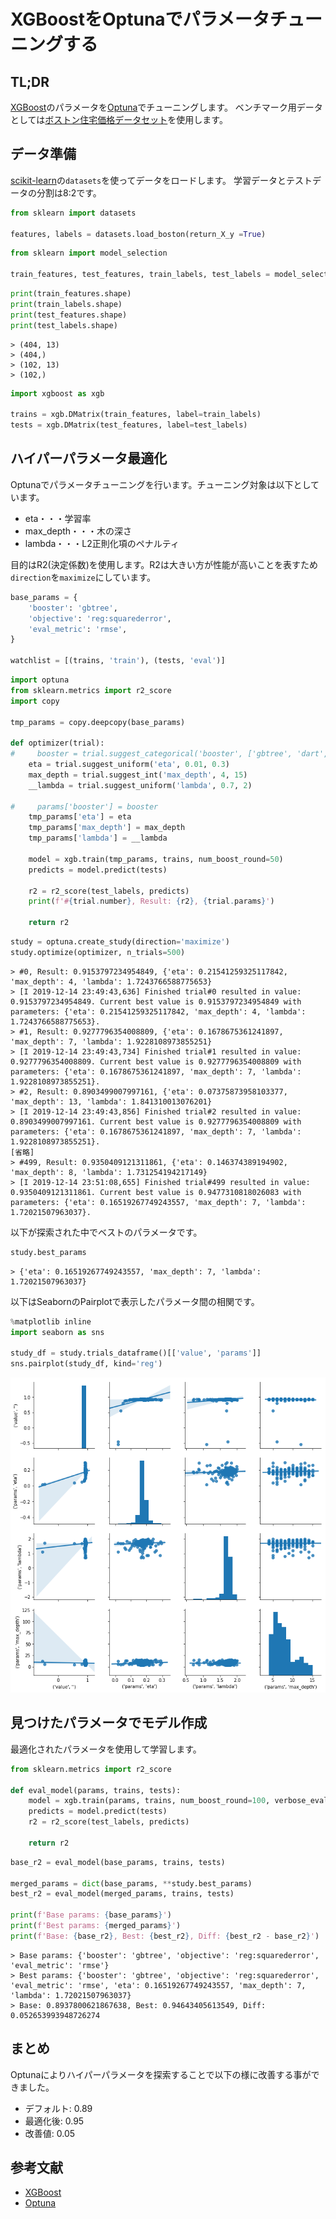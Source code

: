 # XGBoostをOptunaでパラメータチューニングする

## TL;DR

[XGBoost](https://xgboost.readthedocs.io/en/latest/parameter.html)のパラメータを[Optuna](https://github.com/optuna/optuna)でチューニングします。
ベンチマーク用データとしては[ボストン住宅価格データセット](https://scikit-learn.org/stable/modules/generated/sklearn.datasets.load_boston.html)を使用します。

## データ準備

[scikit-learn](https://scikit-learn.org/stable/)の`datasets`を使ってデータをロードします。
学習データとテストデータの分割は8:2です。

```python
from sklearn import datasets

features, labels = datasets.load_boston(return_X_y =True)
```

```python
from sklearn import model_selection

train_features, test_features, train_labels, test_labels = model_selection.train_test_split(features, labels, test_size=0.2)
```

```python
print(train_features.shape)
print(train_labels.shape)
print(test_features.shape)
print(test_labels.shape)
```

```
> (404, 13)
> (404,)
> (102, 13)
> (102,)
```

```python
import xgboost as xgb

trains = xgb.DMatrix(train_features, label=train_labels)
tests = xgb.DMatrix(test_features, label=test_labels)
```

## ハイパーパラメータ最適化

Optunaでパラメータチューニングを行います。チューニング対象は以下としています。

* eta・・・学習率
* max_depth・・・木の深さ
* lambda・・・L2正則化項のペナルティ

目的はR2(決定係数)を使用します。R2は大きい方が性能が高いことを表すため`direction`を`maximize`にしています。

```python
base_params = {
    'booster': 'gbtree',
    'objective': 'reg:squarederror',
    'eval_metric': 'rmse',
}

watchlist = [(trains, 'train'), (tests, 'eval')]
```

```python
import optuna
from sklearn.metrics import r2_score
import copy

tmp_params = copy.deepcopy(base_params)

def optimizer(trial):
#     booster = trial.suggest_categorical('booster', ['gbtree', 'dart', 'gblinear'])
    eta = trial.suggest_uniform('eta', 0.01, 0.3)
    max_depth = trial.suggest_int('max_depth', 4, 15)
    __lambda = trial.suggest_uniform('lambda', 0.7, 2)

#     params['booster'] = booster
    tmp_params['eta'] = eta
    tmp_params['max_depth'] = max_depth
    tmp_params['lambda'] = __lambda

    model = xgb.train(tmp_params, trains, num_boost_round=50)
    predicts = model.predict(tests)

    r2 = r2_score(test_labels, predicts)
    print(f'#{trial.number}, Result: {r2}, {trial.params}')

    return r2
```

```python
study = optuna.create_study(direction='maximize')
study.optimize(optimizer, n_trials=500)
```

```
> #0, Result: 0.9153797234954849, {'eta': 0.21541259325117842, 'max_depth': 4, 'lambda': 1.7243766588775653}
> [I 2019-12-14 23:49:43,636] Finished trial#0 resulted in value: 0.9153797234954849. Current best value is 0.9153797234954849 with parameters: {'eta': 0.21541259325117842, 'max_depth': 4, 'lambda': 1.7243766588775653}.
> #1, Result: 0.9277796354008809, {'eta': 0.1678675361241897, 'max_depth': 7, 'lambda': 1.9228108973855251}
> [I 2019-12-14 23:49:43,734] Finished trial#1 resulted in value: 0.9277796354008809. Current best value is 0.9277796354008809 with parameters: {'eta': 0.1678675361241897, 'max_depth': 7, 'lambda': 1.9228108973855251}.
> #2, Result: 0.8903499007997161, {'eta': 0.07375873958103377, 'max_depth': 13, 'lambda': 1.841310013076201}
> [I 2019-12-14 23:49:43,856] Finished trial#2 resulted in value: 0.8903499007997161. Current best value is 0.9277796354008809 with parameters: {'eta': 0.1678675361241897, 'max_depth': 7, 'lambda': 1.9228108973855251}.
[省略]
> #499, Result: 0.9350409121311861, {'eta': 0.146374389194902, 'max_depth': 8, 'lambda': 1.731254194217149}
> [I 2019-12-14 23:51:08,655] Finished trial#499 resulted in value: 0.9350409121311861. Current best value is 0.9477310818026083 with parameters: {'eta': 0.16519267749243557, 'max_depth': 7, 'lambda': 1.72021507963037}.
```

以下が探索された中でベストのパラメータです。

```python
study.best_params
```

```
> {'eta': 0.16519267749243557, 'max_depth': 7, 'lambda': 1.72021507963037}
```

以下はSeabornのPairplotで表示したパラメータ間の相関です。

```python
%matplotlib inline
import seaborn as sns

study_df = study.trials_dataframe()[['value', 'params']]
sns.pairplot(study_df, kind='reg')
```

![png](images/output_10_1.png)

## 見つけたパラメータでモデル作成

最適化されたパラメータを使用して学習します。

```python
from sklearn.metrics import r2_score

def eval_model(params, trains, tests):
    model = xgb.train(params, trains, num_boost_round=100, verbose_eval=False, evals=watchlist)
    predicts = model.predict(tests)
    r2 = r2_score(test_labels, predicts)

    return r2
```

```python
base_r2 = eval_model(base_params, trains, tests)

merged_params = dict(base_params, **study.best_params)
best_r2 = eval_model(merged_params, trains, tests)

print(f'Base params: {base_params}')
print(f'Best params: {merged_params}')
print(f'Base: {base_r2}, Best: {best_r2}, Diff: {best_r2 - base_r2}')
```

```
> Base params: {'booster': 'gbtree', 'objective': 'reg:squarederror', 'eval_metric': 'rmse'}
> Best params: {'booster': 'gbtree', 'objective': 'reg:squarederror', 'eval_metric': 'rmse', 'eta': 0.16519267749243557, 'max_depth': 7, 'lambda': 1.72021507963037}
> Base: 0.8937800621867638, Best: 0.94643405613549, Diff: 0.052653993948726274
```

## まとめ

Optunaによりハイパーパラメータを探索することで以下の様に改善する事ができました。

* デフォルト: 0.89
* 最適化後: 0.95
* 改善値: 0.05

## 参考文献

* [XGBoost](https://xgboost.readthedocs.io/en/latest/parameter.html)
* [Optuna](https://github.com/optuna/optuna)